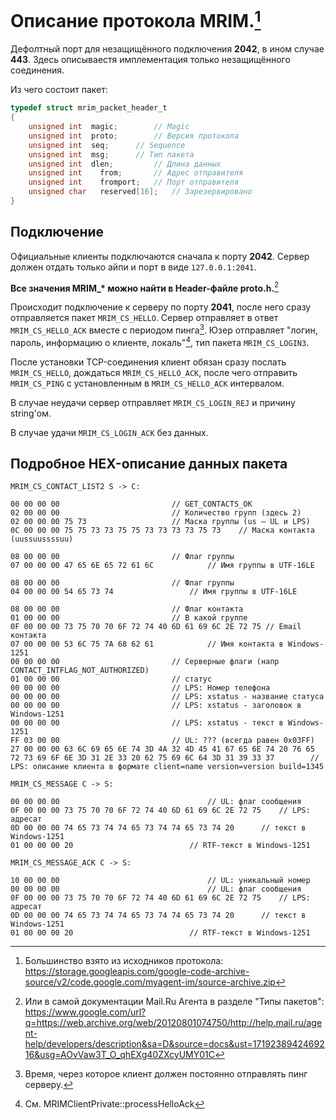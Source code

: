 # Описание протокола MRIM.[^1]
Дефолтный порт для незащищённого подключения **2042**, в ином случае **443**. Здесь описываестя имплементация только незащищённого соединения.

Из чего состоит пакет:
```c
typedef struct mrim_packet_header_t
{
    unsigned int  magic;		// Magic
    unsigned int  proto;		// Версия протокола
    unsigned int  seq;		// Sequence
    unsigned int  msg;		// Тип пакета
    unsigned int  dlen; 		// Длина данных
    unsigned int	from;		// Адрес отправителя
    unsigned int	fromport;	// Порт отправителя
    unsigned char	reserved[16];	// Зарезервировано
}
```
## Подключение
Официальные клиенты подключаются сначала к порту **2042**. Сервер должен отдать только айпи и порт в виде `127.0.0.1:2041`.

**Все значения MRIM_\* можно найти в Header-файле proto.h.**[^2]

Происходит подключение к серверу по порту **2041**, после него сразу отправляется пакет `MRIM_CS_HELLO`. Сервер отправляет в ответ `MRIM_CS_HELLO_ACK` вместе с периодом пинга[^3]. Юзер отправляет "логин, пароль, информацию о клиенте, локаль"[^4], тип пакета `MRIM_CS_LOGIN3`.

После установки TCP-соединения клиент обязан сразу послать `MRIM_CS_HELLO`, дождаться `MRIM_CS_HELLO_ACK`, после чего отправить `MRIM_CS_PING` с установленным в `MRIM_CS_HELLO_ACK` интервалом.

В случае неудачи сервер отправляет `MRIM_CS_LOGIN_REJ` и причину string'ом.

В случае удачи `MRIM_CS_LOGIN_ACK` без данных.

## Подробное HEX-описание данных пакета
`MRIM_CS_CONTACT_LIST2 S -> C:`
```hex
00 00 00 00 						// GET_CONTACTS_OK
02 00 00 00 						// Количество групп (здесь 2)
02 00 00 00 75 73 					// Маска группы (us – UL и LPS)
0C 00 00 00 75 75 73 73 75 75 73 73 73 73 75 73    // Маска контакта (uussuussssuu)

08 00 00 00 						// Флаг группы
07 00 00 00 47 65 6E 65 72 61 6C 			// Имя группы в UTF-16LE

08 00 00 00 						// Флаг группы
04 00 00 00 54 65 73 74 				// Имя группы в UTF-16LE

08 00 00 00 						// Флаг контакта
01 00 00 00 						// В какой группе
0F 00 00 00 73 75 70 70 6F 72 74 40 6D 61 69 6C 2E 72 75 // Email контакта
07 00 00 00 53 6C 75 7A 68 62 61 			// Имя контакта в Windows-1251
00 00 00 00 						// Серверные флаги (напр CONTACT_INTFLAG_NOT_AUTHORIZED)
01 00 00 00 						// статус
00 00 00 00 						// LPS: Номер телефона
00 00 00 00 						// LPS: xstatus - название статуса
00 00 00 00 						// LPS: xstatus - заголовок в Windows-1251
00 00 00 00 						// LPS: xstatus - текст в Windows-1251
FF 03 00 00 						// UL: ??? (всегда равен 0x03FF)
27 00 00 00 63 6C 69 65 6E 74 3D 4A 32 4D 45 41 67 65 6E 74 20 76 65 72 73 69 6F 6E 3D 31 2E 33 20 62 75 69 6C 64 3D 31 39 33 37		// LPS: описание клиента в формате client=name version=version build=1345
```

`MRIM_CS_MESSAGE C -> S:`
```hex
00 00 00 00 								// UL: флаг сообщения
0F 00 00 00 73 75 70 70 6F 72 74 40 6D 61 69 6C 2E 72 75 	// LPS: адресат
0D 00 00 00 74 65 73 74 74 65 73 74 74 65 73 74 20 		// текст в Windows-1251
01 00 00 00 20							// RTF-текст в Windows-1251
```

`MRIM_CS_MESSAGE_ACK C -> S:`
```hex
10 00 00 00 								// UL: уникальный номер
00 00 00 00 								// UL: флаг сообщения
0F 00 00 00 73 75 70 70 6F 72 74 40 6D 61 69 6C 2E 72 75 	// LPS: адресат
0D 00 00 00 74 65 73 74 74 65 73 74 74 65 73 74 20 		// текст в Windows-1251
01 00 00 00 20							// RTF-текст в Windows-1251
```
[^1]: Большинство взято из исходников протокола: https://storage.googleapis.com/google-code-archive-source/v2/code.google.com/myagent-im/source-archive.zip
[^2]: Или в самой документации Mail.Ru Агента в разделе "Типы пакетов": https://www.google.com/url?q=https://web.archive.org/web/20120801074750/http://help.mail.ru/agent-help/developers/description&sa=D&source=docs&ust=1719238942469216&usg=AOvVaw3T_O_qhEXg40ZXcyUMY01C
[^3]: Время, через которое клиент должен постоянно отправлять пинг серверу.
[^4]: См. MRIMClientPrivate::processHelloAck
